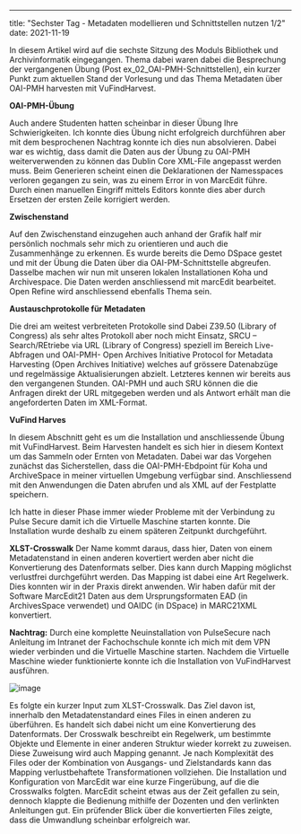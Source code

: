 ---
title: "Sechster Tag - Metadaten modellieren und Schnittstellen nutzen 1/2"
date: 2021-11-19

In diesem Artikel wird auf die sechste Sitzung des Moduls Bibliothek und Archivinformatik eingegangen. Thema dabei waren dabei die Besprechung der vergangenen Übung (Post ex_02_OAI-PMH-Schnittstellen), ein kurzer Punkt zum aktuellen Stand der Vorlesung und das Thema Metadaten über OAI-PMH harvesten mit VuFindHarvest. 

**OAI-PMH-Übung**

Auch andere Studenten hatten scheinbar in dieser Übung Ihre Schwierigkeiten. Ich konnte dies Übung nicht erfolgreich durchführen aber mit dem besprochenen Nachtrag konnte ich dies nun absolvieren. Dabei war es wichtig, dass damit die Daten aus der Übung zu OAI-PMH weiterverwenden zu können das Dublin Core XML-File angepasst werden muss. Beim Generieren scheint einen die Deklarationen der Namesspaces verloren gegangen zu sein, was zu einem Error in von MarcEdit führe. Durch einen manuellen Eingriff mittels Editors konnte dies aber durch Ersetzen der ersten Zeile korrigiert werden.


**Zwischenstand**

Auf den Zwischenstand einzugehen auch anhand der Grafik half mir persönlich nochmals sehr mich zu orientieren und auch die Zusammenhänge zu erkennen. Es wurde bereits die Demo DSpace gestet und mit der Übung die Daten über dia OAI-PM-Schnittstelle abgreufen. Dasselbe machen wir nun mit unseren lokalen Installationen Koha und Archivespace. Die Daten werden anschliessend mit marcEdit bearbeitet. Open Refine wird anschliessend ebenfalls Thema sein. 

 


**Austauschprotokolle für Metadaten**

Die drei am weitest verbreiteten Protokolle sind Dabei Z39.50 (Library of Congress) als sehr altes Protokoll aber noch micht Einsatz, SRCU – Search/REtriebe via URL (Library of Congress) speziell im Bereich Live-Abfragen und OAI-PMH- Open Archives Initiative Protocol for Metadata Harvesting (Open Archives Initiative) welches auf grössere Datenabzüge und regelmässige Aktualisierungen abzielt. Letzteres kennen wir bereits aus den vergangenen Stunden. OAI-PMH und auch SRU können die die Anfragen direkt der URL mitgegeben werden und als Antwort erhält man die angeforderten Daten im XML-Format. 


**VuFind Harves**

In diesem Abschnitt geht es um die Installation und anschliessende Übung mit VuFindHarvest. Beim Harvesten handelt es sich hier in diesem Kontext um das Sammeln oder Ernten von Metadaten. Dabei war das Vorgehen zunächst das Sicherstellen, dass die OAI-PMH-Ebdpoint für Koha und ArchiveSpace in meiner virtuellen Umgebung verfügbar sind. Anschliessend mit den Anwendungen die Daten abrufen und als XML auf der Festplatte speichern. 

Ich hatte in dieser Phase immer wieder Probleme mit der Verbindung zu Pulse Secure damit ich die Virtuelle Maschine starten konnte. Die Installation wurde deshalb zu einem späteren Zeitpunkt durchgeführt.


**XLST-Crosswalk**
Der Name kommt daraus, dass hier, Daten von einem Metadatenstand in einen anderen kovertiert werden aber nicht die Konvertierung des Datenformats selber. Dies kann durch Mapping möglichst verlustfrei durchgeführt werden. Das Mapping ist dabei eine Art Regelwerk. Dies konnten wir in der Praxis direkt anwenden. 
Wir haben dafür mit der Software MarcEdit21 Daten aus dem Ursprungsformaten EAD (in ArchivesSpace verwendet) und OAIDC (in DSpace) in MARC21XML konvertiert.


**Nachtrag:**  Durch eine komplette Neuinstallation von PulseSecure nach Anleitung im Intranet der Fachochschule konnte ich mich mit dem VPN wieder verbinden und die Virtuelle Maschine starten. Nachdem die Virtuelle Maschine wieder funktionierte konnte ich die Installation von VuFindHarvest ausführen.

![image](https://user-images.githubusercontent.com/71718724/150863615-2f8befc2-fb0d-4557-a442-0388a5d32bce.png)

Es folgte ein kurzer Input zum XLST-Crosswalk. Das Ziel davon ist, innerhalb den Metadatenstandard eines Files in einen anderen zu überführen. Es handelt sich dabei nicht um eine Konvertierung des Datenformats. Der Crosswalk beschreibt ein Regelwerk, um bestimmte Objekte und Elemente in einer anderen Struktur wieder korrekt zu zuweisen. Diese Zuweisung wird auch Mapping genannt. Je nach Komplexität des Files oder der Kombination von Ausgangs- und Zielstandards kann das Mapping verlustbehaftete Transformationen vollziehen. Die Installation und Konfiguration von MarcEdit war eine kurze Fingerübung, auf die die Crosswalks folgten. MarcEdit scheint etwas aus der Zeit gefallen zu sein, dennoch klappte die Bedienung mithilfe der Dozenten und den verlinkten Anleitungen gut. Ein prüfender Blick über die konvertierten Files zeigte, dass die Umwandlung scheinbar erfolgreich war.





